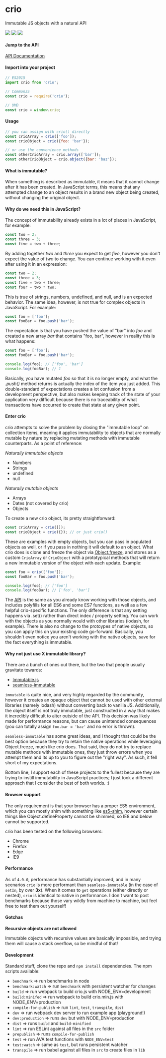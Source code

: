 # crio
Immutable JS objects with a natural API

<img src="https://img.shields.io/badge/build-passing-brightgreen.svg"/>
<img src="https://img.shields.io/badge/coverage-96.54%25-brightgreen.svg"/>
<img src="https://img.shields.io/badge/license-MIT-blue.svg"/>

#### Jump to the API
[API Documentation](https://github.com/planttheidea/crio/blob/master/tutorials/API.md)

#### Import into your project

```javascript
// ES2015
import crio from 'crio';

// CommonJS
const crio = require('crio');

// UMD
const crio = window.crio;
```

#### Usage

```javascript
// you can assign with crio() directly
const crioArray = crio(['foo']);
const crioObject = crio({foo: 'bar'});

// or use the convenience methods
const otherCrioArray = crio.array(['bar']);
const otherCrioObject = crio.object({bar: 'baz'});
```

#### What is immutable?

When something is described as immutable, it means that it cannot change after it has been created. In JavaScript terms, this means that any attempted change to an object results in a brand new object being created, without changing the original object.

#### Why do we need this in JavaScript?

The concept of immutability already exists in a lot of places in JavaScript, for example:

```javascript
const two = 2;
const three = 3;
const five = two + three;
```

By adding together *two* and *three* you expect to get *five*, however you don't expect the value of *two* to change. You can continue working with it even after using it in an expression:

```javascript
const two = 2;
const three = 3;
const five = two + three;
const four = two * two;
```

This is true of strings, numbers, undefined, and null, and is an expected behavior. The same idea, however, is not true for complex objects in JavaScript. For example:

```javascript
const foo = ['foo'];
const fooBar = foo.push('bar');
```

The expectation is that you have pushed the value of "bar" into *foo* and created a new array *bar* that contains "foo, bar", however in reality this is what happens:

```javascript
const foo = ['foo'];
const fooBar = foo.push('bar');

console.log(foo); // ['foo', 'bar']
console.log(fooBar); // 1
```

Basically, you have mutated *foo* so that it is no longer empty, and what the *.push()* method returns is actually the index of the item you just added. This double-standard of expectations creates a lot confusion from a development perspective, but also makes keeping track of the state of your application very difficult because there is no traceability of what transactions have occurred to create that state at any given point.

#### Enter crio

crio attempts to solve the problem by closing the "immutable loop" on collection items, meaning it applies immutability to objects that are normally mutable by nature by replacing mutating methods with immutable counterparts. As a point of reference:

*Naturally immutable objects*
* Numbers
* Strings
* undefined
* null

*Naturally mutable objects*
* Arrays
* Dates (not covered by crio)
* Objects

To create a new crio object, its pretty straightforward:

```javascript
const crioArray = crio([]);
const crioObject = crio({}); // or just crio()
```

These are examples with empty objects, but you can pass in populated objects as well, or if you pass in nothing it will default to an object. What crio does is clone and freeze the object via [Object.freeze](https://developer.mozilla.org/en-US/docs/Web/JavaScript/Reference/Global_Objects/Object/freeze), and stores as a custom `CrioArray` or `CrioObject` with a prototypical methods that will return a new immutable version of the object with each update. Example:

```javascript
const foo = crio(['foo']);
const fooBar = foo.push('bar');

console.log(foo); // ['foo']
console.log(fooBar); // ['foo', 'bar']
```

The [API](tutorials/API.md) is the same as you already know working with those objects, and includes polyfills for all ES6 and some ES7 functions, as well as a few helpful crio-specific functions. The only difference is that any setting happens via .set() rather than direct index / property setting. You can work with the objects as you normally would with other libraries (lodash, for example). There is also no change to the protoypes of native objects, so you can apply this on your existing code go-forward. Basically, you shouldn't even notice you aren't working with the native objects, save for the fact everything is immutable.

#### Why not just use X immutable library?

There are a bunch of ones out there, but the two that people usually gravitate towards:
* [Immutable.js](https://github.com/facebook/immutable-js)
* [seamless-immutable](https://github.com/rtfeldman/seamless-immutable)

`immutable` is quite nice, and very highly regarded by the community, however it creates an opaque object that cannot be used with other external libraries (namely lodash) without converting back to vanilla JS. Additionally, the object itself is not truly immutable, just constructed in a way that makes it incredibly difficult to alter outside of the API. This decision was likely made for performance reasons, but can cause unintended consequences (you can totally assign `foo.bar = 'baz'` and no error is thrown).

`seamless-immutable` has some great ideas, and I thought that could be the best option because they try to retain the native operations while leveraging Object.freeze, much like crio does. That said, they do not try to replace mutable methods with immutable ones, they just throw errors when you attempt them and its up to you to figure out the "right way". As such, it fell short of my expectations.

Bottom line, I support each of these projects to the fullest because they are trying to instill immutability in JavaScript practices; I just took a different approach that I consider the best of both worlds. :)

#### Browser support

The only requirement is that your browser has a proper ES5 environment, which you can mostly shim with something like [es5-shim](https://github.com/es-shims/es5-shim), however certain things like Object.defineProperty cannot be shimmed, so IE8 and below cannot be supported.

crio has been tested on the following browsers:
* Chrome
* Firefox
* Edge
* IE9

#### Performance

As of `4.0.0`, performance has substantially improved, and in many scenarios `crio` is more performant than `seamless-immutable` (in the case of `setIn`, by over **3x**). When it comes to `get` operations (either directly or nested), `crio` is identical to native in performance. I don't want to post benchmarks because those vary wildly from machine to machine, but feel free to test them out yourself!

#### Gotchas

**Recursive objects are not allowed**

Immutable objects with recursive values are basically impossible, and trying them will cause a stack overflow, so be mindful of that!

#### Development

Standard stuff, clone the repo and `npm install` dependencies. The npm scripts available:
* `benchmark` => run benchmarks in node
* `benchmark:watch` => run `benchmark` with persistent watcher for changes
* `build` => run webpack to build crio.js with NODE_ENV=development
* `build:minifed` => run webpack to build crio.min.js with NODE_ENV=production
* `compile-for-publish` => run `lint`, `test`, `transpile`, `dist`
* `dev` => run webpack dev server to run example app (playground!)
* `dev:production` => runs `dev` but with NODE_ENV=production
* `dist` => runs `build` and `build-minified`
* `lint` => run ESLint against all files in the `src` folder
* `prepublish` => runs `compile-for-publish`
* `test` => run AVA test functions with `NODE_ENV=test`
* `test:watch` => same as `test`, but runs persistent watcher
* `transpile` => run babel against all files in `src` to create files in `lib`
